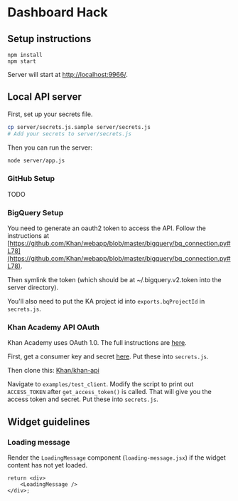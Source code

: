 # Dashboard Hack

## Setup instructions

```
npm install
npm start
```

Server will start at [http://localhost:9966/](http://localhost:9966/).

## Local API server

First, set up your secrets file.

```bash
cp server/secrets.js.sample server/secrets.js
# Add your secrets to server/secrets.js
```

Then you can run the server:

```bash
node server/app.js
```

### GitHub Setup

TODO

### BigQuery Setup

You need to generate an oauth2 token to access the API.  Follow the instructions at [https://github.com/Khan/webapp/blob/master/bigquery/bq_connection.py#L78](https://github.com/Khan/webapp/blob/master/bigquery/bq_connection.py#L78).

Then symlink the token (which should be at ~/.bigquery.v2.token into the server directory).

You'll also need to put the KA project id into `exports.bqProjectId` in `secrets.js`.

### Khan Academy API OAuth

Khan Academy uses OAuth 1.0. The full instructions are [here](https://github.com/Khan/khan-api/wiki/Khan-Academy-API-Authentication).

First, get a consumer key and secret [here](https://www.khanacademy.org/api-apps/register). Put these into `secrets.js`.

Then clone this: [Khan/khan-api](https://github.com/Khan/khan-api)

Navigate to `examples/test_client`. Modify the script to print out `ACCESS_TOKEN` after `get_access_token()` is called. That will give you the access token and secret. Put these into `secrets.js`.

## Widget guidelines

### Loading message

Render the `LoadingMessage` component (`loading-message.jsx`) if the widget
content has not yet loaded.

```
return <div>
    <LoadingMessage />
</div>;
```
